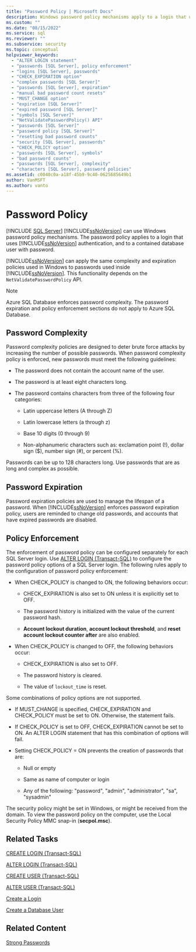```yaml
---
title: "Password Policy | Microsoft Docs"
description: Windows password policy mechanisms apply to a login that uses SQL Server authentication and to a contained database user with a password.
ms.custom: ""
ms.date: "08/15/2022"
ms.service: sql
ms.reviewer: ""
ms.subservice: security
ms.topic: conceptual
helpviewer_keywords: 
  - "ALTER LOGIN statement"
  - "passwords [SQL Server], policy enforcement"
  - "logins [SQL Server], passwords"
  - "CHECK_EXPIRATION option"
  - "complex passwords [SQL Server]"
  - "passwords [SQL Server], expiration"
  - "manual bad password count resets"
  - "MUST_CHANGE option"
  - "expiration [SQL Server]"
  - "expired password [SQL Server]"
  - "symbols [SQL Server]"
  - "NetValidatePasswordPolicy() API"
  - "passwords [SQL Server]"
  - "password policy [SQL Server]"
  - "resetting bad password counts"
  - "security [SQL Server], passwords"
  - "CHECK_POLICY option"
  - "passwords [SQL Server], symbols"
  - "bad password counts"
  - "passwords [SQL Server], complexity"
  - "characters [SQL Server], password policies"
ms.assetid: c0040c0a-a18f-45b9-9c40-0625685649b1
author: VanMSFT
ms.author: vanto
---
```

# Password Policy

 [!INCLUDE [SQL Server](../../includes/applies-to-version/sqlserver.md)]
  [!INCLUDE[ssNoVersion](../../includes/ssnoversion-md.md)] can use Windows password policy mechanisms. The password policy applies to a login that uses [!INCLUDE[ssNoVersion](../../includes/ssnoversion-md.md)] authentication, and to a contained database user with password.  
  
 [!INCLUDE[ssNoVersion](../../includes/ssnoversion-md.md)] can apply the same complexity and expiration policies used in Windows to passwords used inside [!INCLUDE[ssNoVersion](../../includes/ssnoversion-md.md)]. This functionality depends on the `NetValidatePasswordPolicy` API.  
  
> [!NOTE]
> Azure SQL Database enforces password complexity. The password expiration and  policy enforcement sections do not apply to Azure SQL Database.  
  
## Password Complexity  

 Password complexity policies are designed to deter brute force attacks by increasing the number of possible passwords. When password complexity policy is enforced, new passwords must meet the following guidelines:  
  
- The password does not contain the account name of the user.  
  
- The password is at least eight characters long.  
  
- The password contains characters from three of the following four categories:  
  
  - Latin uppercase letters (A through Z)  
  
  - Latin lowercase letters (a through z)  
  
  - Base 10 digits (0 through 9)  
  
  - Non-alphanumeric characters such as: exclamation point (!), dollar sign ($), number sign (#), or percent (%).  
  
 Passwords can be up to 128 characters long. Use passwords that are as long and complex as possible.  
  
## Password Expiration  

 Password expiration policies are used to manage the lifespan of a password. When [!INCLUDE[ssNoVersion](../../includes/ssnoversion-md.md)] enforces password expiration policy, users are reminded to change old passwords, and accounts that have expired passwords are disabled.  
  
## Policy Enforcement  

 The enforcement of password policy can be configured separately for each SQL Server login. Use [ALTER LOGIN &#40;Transact-SQL&#41;](../../t-sql/statements/alter-login-transact-sql.md) to configure the password policy options of a SQL Server login. The following rules apply to the configuration of password policy enforcement:  
  
- When CHECK_POLICY is changed to ON, the following behaviors occur:  
  
  - CHECK_EXPIRATION is also set to ON unless it is explicitly set to OFF.  
  
  - The password history is initialized with the value of the current password hash.  
  
  - **Account lockout duration**, **account lockout threshold**, and **reset account lockout counter after** are also enabled.  
  
- When CHECK_POLICY is changed to OFF, the following behaviors occur:  
  
  - CHECK_EXPIRATION is also set to OFF.  
  
  - The password history is cleared.  
  
  - The value of `lockout_time` is reset.  
  
 Some combinations of policy options are not supported.  
  
- If MUST_CHANGE is specified, CHECK_EXPIRATION and CHECK_POLICY must be set to ON. Otherwise, the statement fails.  
  
- If CHECK_POLICY is set to OFF, CHECK_EXPIRATION cannot be set to ON. An ALTER LOGIN statement that has this combination of options will fail.  
  
- Setting CHECK_POLICY = ON prevents the creation of passwords that are:  
  
  - Null or empty  
  
  - Same as name of computer or login  
  
  - Any of the following: "password", "admin", "administrator", "sa", "sysadmin"  
  
 The security policy might be set in Windows, or might be received from the domain. To view the password policy on the computer, use the Local Security Policy MMC snap-in (**secpol.msc**).  
  
## Related Tasks  

 [CREATE LOGIN &#40;Transact-SQL&#41;](../../t-sql/statements/create-login-transact-sql.md)  
  
 [ALTER LOGIN &#40;Transact-SQL&#41;](../../t-sql/statements/alter-login-transact-sql.md)  
  
 [CREATE USER &#40;Transact-SQL&#41;](../../t-sql/statements/create-user-transact-sql.md)  
  
 [ALTER USER &#40;Transact-SQL&#41;](../../t-sql/statements/alter-user-transact-sql.md)  
  
 [Create a Login](../../relational-databases/security/authentication-access/create-a-login.md)  
  
 [Create a Database User](../../relational-databases/security/authentication-access/create-a-database-user.md)  
  
## Related Content  

 [Strong Passwords](../../relational-databases/security/strong-passwords.md)  
 
